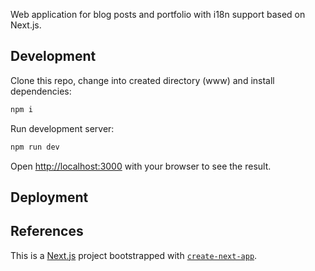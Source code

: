 Web application for blog posts and portfolio with i18n support based on Next.js.

## Development

Clone this repo, change into created directory (www) and install dependencies:

```bash
npm i
```

Run development server:

```bash
npm run dev
```

Open [http://localhost:3000](http://localhost:3000) with your browser to see the result.

## Deployment

## References

This is a [Next.js](https://nextjs.org/) project bootstrapped with [`create-next-app`](https://github.com/vercel/next.js/tree/canary/packages/create-next-app).
